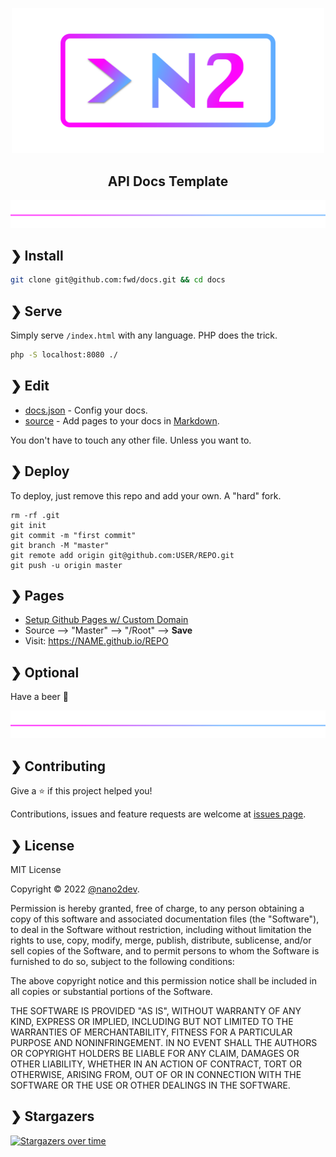<p align="center">
  <img src="https://github.com/fwd/n2/raw/master/.github/banner.png" alt="Prompts" width="500" />
</p>

<h2 align="center">API Docs Template</h2>

![line](https://github.com/fwd/n2/raw/master/.github/line.png)

## ❯ Install

```bash
git clone git@github.com:fwd/docs.git && cd docs
```

## ❯ Serve

Simply serve ```/index.html``` with any language. PHP does the trick.

```bash
php -S localhost:8080 ./
```

## ❯ Edit

- [docs.json](/docs.json) - Config your docs.
- [source](/source) - Add pages to your docs in [Markdown](https://www.markdownguide.org/cheat-sheet/#basic-syntax).

You don't have to touch any other file. Unless you want to.

## ❯ Deploy

To deploy, just remove this repo and add your own. A "hard" fork. 

```
rm -rf .git
git init
git commit -m "first commit"
git branch -M "master"
git remote add origin git@github.com:USER/REPO.git
git push -u origin master
```

## ❯ Pages

- [Setup Github Pages w/ Custom Domain](/settings/pages)
- Source --> "Master" --> "/Root" --> **Save**
- Visit: https://NAME.github.io/REPO

## ❯ Optional

Have a beer 🍺

![line](https://github.com/fwd/n2/raw/master/.github/line.png)

## ❯ Contributing

Give a ⭐️ if this project helped you!

Contributions, issues and feature requests are welcome at [issues page](https://github.com/fwd/n2/issues).

## ❯ License

MIT License

Copyright © 2022 [@nano2dev](https://twitter.com/nano2dev).

Permission is hereby granted, free of charge, to any person obtaining a copy
of this software and associated documentation files (the "Software"), to deal
in the Software without restriction, including without limitation the rights
to use, copy, modify, merge, publish, distribute, sublicense, and/or sell
copies of the Software, and to permit persons to whom the Software is
furnished to do so, subject to the following conditions:

The above copyright notice and this permission notice shall be included in all
copies or substantial portions of the Software.

THE SOFTWARE IS PROVIDED "AS IS", WITHOUT WARRANTY OF ANY KIND, EXPRESS OR
IMPLIED, INCLUDING BUT NOT LIMITED TO THE WARRANTIES OF MERCHANTABILITY,
FITNESS FOR A PARTICULAR PURPOSE AND NONINFRINGEMENT. IN NO EVENT SHALL THE
AUTHORS OR COPYRIGHT HOLDERS BE LIABLE FOR ANY CLAIM, DAMAGES OR OTHER
LIABILITY, WHETHER IN AN ACTION OF CONTRACT, TORT OR OTHERWISE, ARISING FROM,
OUT OF OR IN CONNECTION WITH THE SOFTWARE OR THE USE OR OTHER DEALINGS IN THE
SOFTWARE.

## ❯ Stargazers

[![Stargazers over time](https://starchart.cc/fwd/n2.svg)](https://github.com/fwd/n2)